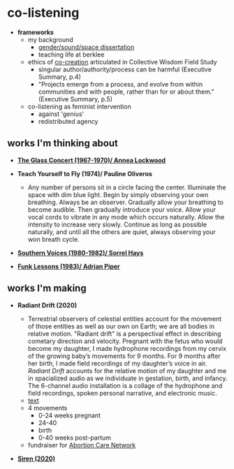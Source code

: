 # co-listening

- **frameworks**
	- my background
		- [gender/sound/space dissertation](https://libraetd.lib.virginia.edu/public_view/tb09j6186)
		- teaching life at berklee
	- ethics of [co-creation](https://wip.mitpress.mit.edu/collectivewisdom) articulated in Collective Wisdom Field Study
		- singular author/authority/process can be harmful (Executive Summary, p.4)
		- "Projects emerge from a process, and evolve from within communities and with people, rather than for or about them." (Executive Summary, p.5)
	- co-listening as feminist intervention
		- against 'genius'
		- redistributed agency

## works I'm thinking about

- **[The Glass Concert (1967-1970)/ Annea Lockwood](http://www.annealockwood.com/compositions/)**

- **Teach Yourself to Fly (1974)/ Pauline Oliveros**
	- Any number of persons sit in a circle facing the center. Illuminate the space with dim blue light. Begin by simply observing your own breathing. Always be an observer. Gradually allow your breathing to become audible. Then gradually introduce your voice. Allow your vocal cords to vibrate in any mode which occurs naturally. Allow the intensity to increase very slowly. Continue as long as possible naturally, and until all the others are quiet, always observing your won breath cycle.

- **[Southern Voices (1980-1982)/ Sorrel Hays](https://www.youtube.com/watch?v=Bqwwd9DwnSc)**

- **[Funk Lessons (1983)/ Adrian Piper](http://www.adrianpiper.com/vs/video_fl.shtml)**

## works I'm making

- **Radiant Drift (2020)**
	- Terrestrial observers of celestial entities account for the movement of those entities as well as our own on Earth; we are all bodies in relative motion. "Radiant drift" is a perspectival effect in describing cometary direction and velocity.  Pregnant with the fetus who would become my daughter, I made hydrophone recordings from my cervix of the growing baby’s movements for 9 months. For 9 months after her birth, I made field recordings of my daughter’s voice in air.  *Radiant Drift* accounts for the relative motion of my daughter and me in spacialized audio as we individuate in gestation, birth, and infancy. The 6-channel audio installation is a collage of the hydrophone and field recordings, spoken personal narrative, and electronic music.
	- [text](https://github.com/rdwrome/ODL/blob/master/rdtext.md)
	- 4 movements
		- 0-24 weeks pregnant
		- 24-40
		- birth
		- 0-40 weeks post-partum
	- fundraiser for [Abortion Care Network](https://www.abortioncarenetwork.org/donation/)

- **[Siren (2020)](http://racheldevorah.studio/works/siren/)**
